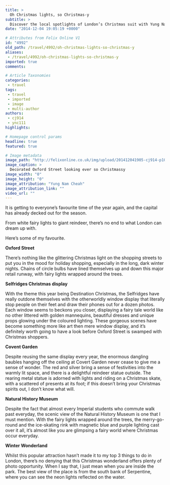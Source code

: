 ```yaml
---
title: >
  Oh Christmas lights, so Christmas-y
subtitle: >
  Discover the local spotlights of London’s Christmas suit with Yung Nam Cheah
date: "2014-12-04 19:05:19 +0000"

# Attributes from Felix Online V1
id: "4992"
old_path: /travel/4992/oh-christmas-lights-so-christmas-y
aliases:
 - /travel/4992/oh-christmas-lights-so-christmas-y
imported: true
comments:

# Article Taxonomies
categories:
 - travel
tags:
 - travel
 - imported
 - image
 - multi-author
authors:
 - cj914
 - ync111
highlights:

# Homepage control params
headline: true
featured: true

# Image metadata
image_path: "http://felixonline.co.uk/img/upload/201412041905-cj914-p1060362-copy.jpg"
image_caption: >
  Decorated Oxford Street looking ever so Christmassy
image_width: "0"
image_height: "0"
image_attribution: "Yung Nam Cheah"
image_attribution_link: ""
video_url: ""
---
```


It is getting to everyone’s favourite time of the year again, and the capital has already decked out for the season.

From white fairy lights to giant reindeer, there’s no end to what London can dream up with.

Here’s some of my favourite.

__Oxford Street__

There’s nothing like the glittering Christmas light on the shopping streets to put you in the mood for holiday shopping, especially in the long, dark winter nights. Chains of circle bulbs have lined themselves up and down this major retail runway, with fairy lights wrapped around the trees.

__Selfridges Christmas display__

With the theme this year being Destination Christmas, the Selfridges have really outdone themselves with the otherworldly window display that literally stop people on their feet and draw their phones out for a dozen photos. Each window seems to beckons you closer, displaying a fairy tale world like no other littered with golden mannequins, beautiful dresses and unique props glowing under the coloured lighting. These gorgeous scenes have become something more like art then mere window display, and it’s definitely worth going to have a look before Oxford Street is swamped with Christmas shoppers.

__Covent Garden__

Despite reusing the same display every year, the enormous dangling baubles hanging off the ceiling at Covert Garden never cease to give me a sense of wonder. The red and silver bring a sense of festivities into the warmly lit space, and there is a delightful reindeer statue outside. The rearing metal statue is adorned with lights and riding on a Christmas skate, with a scattered of presents at its foot; if this doesn’t bring your Christmas spirits out, I don’t know what will.

__Natural History Museum__

Despite the fact that almost every Imperial students who commute walk past everyday, the scenic view of the Natural History Museum is one that I must mention. With the fairy lights wrapped around the trees, the merry-go-round and the ice-skating rink with magnetic blue and purple lighting cast over it all, it’s almost like you are glimpsing a fairy world where Christmas occur everyday.

__Winter Wonderland__

Whilst this popular attraction hasn’t made it to my top 3 things to do in London, there’s no denying that this Christmas wonderland offers plenty of photo opportunity. When I say that, I just mean when you are inside the park. The best view of the place is from the south bank of Serpentine, where you can see the neon lights reflected on the water.
